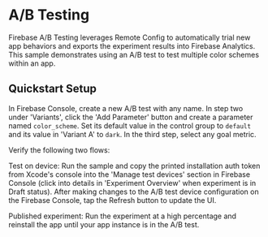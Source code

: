 A/B Testing
========

Firebase A/B Testing leverages Remote Config to automatically trial new app
behaviors and exports the experiment results into Firebase Analytics. This
sample demonstrates using an A/B test to test multiple color schemes within
an app.

## Quickstart Setup

In Firebase Console, create a new A/B test with any name. In step two under
'Variants', click the 'Add Parameter' button and create a parameter named
`color_scheme`. Set its default value in the control group to `default` and
its value in 'Variant A' to `dark`. In the third step, select any goal metric.

Verify the following two flows:

Test on device: 
Run the sample and copy the printed installation auth token from Xcode's console
into the 'Manage test devices' section in Firebase Console (click into details
in 'Experiment Overview' when experiment is in Draft status). After making changes
to the A/B test device configuration on the Firebase Console, tap the Refresh
button to update the UI.

Published experiment:
Run the experiment at a high percentage and reinstall the app until your app
instance is in the A/B test.
